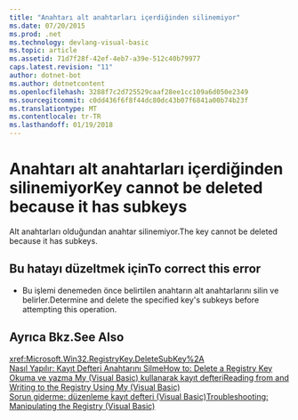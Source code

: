 ```yaml
---
title: "Anahtarı alt anahtarları içerdiğinden silinemiyor"
ms.date: 07/20/2015
ms.prod: .net
ms.technology: devlang-visual-basic
ms.topic: article
ms.assetid: 71d7f28f-42ef-4eb7-a39e-512c40b79977
caps.latest.revision: "11"
author: dotnet-bot
ms.author: dotnetcontent
ms.openlocfilehash: 3288f7c2d725529caaf28ee1cc109a6d050e2349
ms.sourcegitcommit: c0dd436f6f8f44dc80dc43b07f6841a00b74b23f
ms.translationtype: MT
ms.contentlocale: tr-TR
ms.lasthandoff: 01/19/2018
---
```

# <a name="key-cannot-be-deleted-because-it-has-subkeys"></a><span data-ttu-id="ea583-102">Anahtarı alt anahtarları içerdiğinden silinemiyor</span><span class="sxs-lookup"><span data-stu-id="ea583-102">Key cannot be deleted because it has subkeys</span></span>
<span data-ttu-id="ea583-103">Alt anahtarları olduğundan anahtar silinemiyor.</span><span class="sxs-lookup"><span data-stu-id="ea583-103">The key cannot be deleted because it has subkeys.</span></span>  
  
## <a name="to-correct-this-error"></a><span data-ttu-id="ea583-104">Bu hatayı düzeltmek için</span><span class="sxs-lookup"><span data-stu-id="ea583-104">To correct this error</span></span>  
  
-   <span data-ttu-id="ea583-105">Bu işlemi denemeden önce belirtilen anahtarın alt anahtarlarını silin ve belirler.</span><span class="sxs-lookup"><span data-stu-id="ea583-105">Determine and delete the specified key's subkeys before attempting this operation.</span></span>  
  
## <a name="see-also"></a><span data-ttu-id="ea583-106">Ayrıca Bkz.</span><span class="sxs-lookup"><span data-stu-id="ea583-106">See Also</span></span>  
 <xref:Microsoft.Win32.RegistryKey.DeleteSubKey%2A>  
 [<span data-ttu-id="ea583-107">Nasıl Yapılır: Kayıt Defteri Anahtarını Silme</span><span class="sxs-lookup"><span data-stu-id="ea583-107">How to: Delete a Registry Key</span></span>](../../visual-basic/developing-apps/programming/computer-resources/how-to-delete-a-registry-key.md)  
 [<span data-ttu-id="ea583-108">Okuma ve yazma My (Visual Basic) kullanarak kayıt defteri</span><span class="sxs-lookup"><span data-stu-id="ea583-108">Reading from and Writing to the Registry Using My (Visual Basic)</span></span>](http://msdn.microsoft.com/library/1309ad05-5bef-401f-970a-2f6455873b79)  
 [<span data-ttu-id="ea583-109">Sorun giderme: düzenleme kayıt defteri (Visual Basic)</span><span class="sxs-lookup"><span data-stu-id="ea583-109">Troubleshooting: Manipulating the Registry (Visual Basic)</span></span>](http://msdn.microsoft.com/library/6ca24f55-3697-4017-b687-9de45858af4c)
